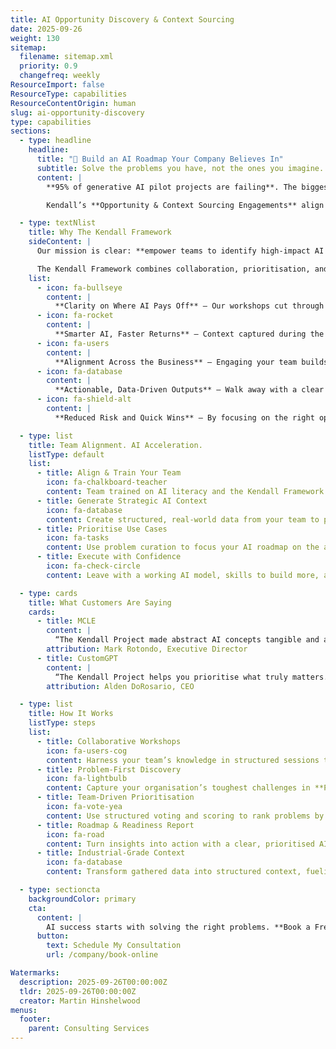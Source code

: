 ```yaml
---
title: AI Opportunity Discovery & Context Sourcing
date: 2025-09-26
weight: 130
sitemap:
  filename: sitemap.xml
  priority: 0.9
  changefreq: weekly
ResourceImport: false
ResourceType: capabilities
ResourceContentOrigin: human
slug: ai-opportunity-discovery
type: capabilities
sections:
  - type: headline
    headline:
      title: "🚀 Build an AI Roadmap Your Company Believes In"
      subtitle: Solve the problems you have, not the ones you imagine.
      content: |
        **95% of generative AI pilot projects are failing**. The biggest reason? Teams jump to technology without first solving real problems.  

        Kendall’s **Opportunity & Context Sourcing Engagements** align leaders and teams around high-impact problems, capturing structured context that fuels smarter AI adoption and measurable ROI.

  - type: textNlist
    title: Why The Kendall Framework
    sideContent: |
      Our mission is clear: **empower teams to identify high-impact AI opportunities and build the skills to manage AI operations**.  

      The Kendall Framework combines collaboration, prioritisation, and structured context building methods (like Problem Curation and Context 360°). This creates a clear, repeatable path to AI value.
    list:
      - icon: fa-bullseye
        content: |
          **Clarity on Where AI Pays Off** – Our workshops cut through noise to reveal the highest-impact problems, so you invest in what matters.
      - icon: fa-rocket
        content: |
          **Smarter AI, Faster Returns** – Context captured during the process becomes fuel for better, more accurate AI performance.
      - icon: fa-users
        content: |
          **Alignment Across the Business** – Engaging your team builds buy-in and confidence, reducing resistance and speeding adoption.
      - icon: fa-database
        content: |
          **Actionable, Data-Driven Outputs** – Walk away with a clear roadmap and structured data you can use immediately to guide decisions.
      - icon: fa-shield-alt
        content: |
          **Reduced Risk and Quick Wins** – By focusing on the right opportunities first, you save time, avoid missteps, and see results sooner.

  - type: list
    title: Team Alignment. AI Acceleration.
    listType: default
    list:
      - title: Align & Train Your Team
        icon: fa-chalkboard-teacher
        content: Team trained on AI literacy and the Kendall Framework.
      - title: Generate Strategic AI Context
        icon: fa-database
        content: Create structured, real-world data from your team to power AI performance.
      - title: Prioritise Use Cases
        icon: fa-tasks
        content: Use problem curation to focus your AI roadmap on the areas where it will matter most.
      - title: Execute with Confidence
        icon: fa-check-circle
        content: Leave with a working AI model, skills to build more, and a roadmap tailored to your goals.

  - type: cards
    title: What Customers Are Saying
    cards:
      - title: MCLE
        content: |
          “The Kendall Project made abstract AI concepts tangible and actionable. We walked away with a clear direction, a more empowered team, and a practical framework for leveraging AI in our work. It was a smart investment, worth every penny.”
        attribution: Mark Rotondo, Executive Director
      - title: CustomGPT
        content: |
          “The Kendall Project helps you prioritise what truly matters. Engaging the team from the start uncovered shared challenges, aligned priorities, and enabled solutions with immediate support.”
        attribution: Alden DoRosario, CEO

  - type: list
    title: How It Works
    listType: steps
    list:
      - title: Collaborative Workshops
        icon: fa-users-cog
        content: Harness your team’s knowledge in structured sessions that surface real challenges, foster alignment, and spark actionable AI opportunities.
      - title: Problem-First Discovery
        icon: fa-lightbulb
        content: Capture your organisation’s toughest challenges in **Problem Context Blocks**, turning pain points into AI-ready opportunities.
      - title: Team-Driven Prioritisation
        icon: fa-vote-yea
        content: Use structured voting and scoring to rank problems by impact, building consensus and focusing energy on what matters most.
      - title: Roadmap & Readiness Report
        icon: fa-road
        content: Turn insights into action with a clear, prioritised AI roadmap and readiness assessments tailored to your organisation.
      - title: Industrial-Grade Context
        icon: fa-database
        content: Transform gathered data into structured context, fueling smarter AI systems and future-ready decisions.

  - type: sectioncta
    backgroundColor: primary
    cta:
      content: |
        AI success starts with solving the right problems. **Book a Free Consultation with Martin Hinshelwood today** to explore how quarterly or half-yearly sourcing events can set your organisation on the path to sustainable AI adoption.
      button:
        text: Schedule My Consultation
        url: /company/book-online

Watermarks:
  description: 2025-09-26T00:00:00Z
  tldr: 2025-09-26T00:00:00Z
  creator: Martin Hinshelwood
menus:
  footer:
    parent: Consulting Services
---
```

